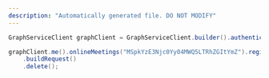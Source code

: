 ```yaml
---
description: "Automatically generated file. DO NOT MODIFY"
---
```

<!-- markdownlint-disable MD041 -->

```java
GraphServiceClient graphClient = GraphServiceClient.builder().authenticationProvider( authProvider ).buildClient();

graphClient.me().onlineMeetings("MSpkYzE3Njc0Yy04MWQ5LTRhZGItYmZ").registration()
    .buildRequest()
    .delete();
```
